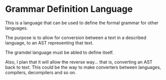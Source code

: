 Grammar Definition Language
===========================

This is a language that can be used to define the formal grammar for other languages.

The purpose is to allow for conversion between a text in a described language, to an AST representing that text.

The gramdel language must be abled to define itself.

Also, I plan that it will allow the reverse way... that is, converting an AST back to text.
This could be the way to make converters between languages, compilers, decompilers and so on.
